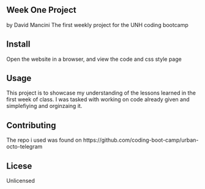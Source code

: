 <h2>Week One Project</h2>
by David Mancini
The first weekly project for the UNH coding bootcamp

<h2>Install</h2>
Open the website in a browser, and view the code and css style page

<h2>Usage</h2>
This project is to showcase my understanding of the lessons learned in the first week of class.
I was tasked with working on code already given and simplefiying and orginzaing it.

<h2>Contributing</h2>
The repo i used was found on https://github.com/coding-boot-camp/urban-octo-telegram

<h2>Licese</h2>
Unlicensed